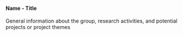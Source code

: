 #### Name - Title

<div class="social-profile">
<div class="contact-icons">
<a href="" title="email"><i class="fa-solid fa-envelope"></i></a>
<a href="" title="Google Scholar"><i class="ai ai-google-scholar"></i></a>
<a href="" title="LinkedIn"><i class="fa-brands fa-linkedin"></i></a>
<a href="" title="Bluesky"><i class="fa-brands fa-bluesky"></i></a>
<a href="" title="GitHub"><i class="fa-brands fa-github"></i></a>
<a href="" title="Lab page"><i class="fa-solid fa-house"></i></a>
</div>
</div>

General information about the group, research activities, and potential projects or project themes